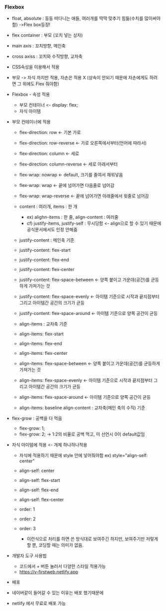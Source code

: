 ### Flexbox
- float, absolute : 둥둥 떠다니는 애들, 여러개를 딱딱 맞추기 힘듦(수치를 많이써야함) ->Flex box등장!
- flex container : 부모 (꼬치 넣는 상자)
- main axis : 꼬치방향, 메인축
- cross axiss : 꼬치와 수직방향, 교차축
- CSS속성을 이용해서 적용
- 부모 -> 자식 까지만 적용, 자손은 적용 X (상속이 안되기 때문에 자손에게도 하려면 그 위에도 Flex 줘야함)

- Flexbox - 속성 적용
  - 부모 컨테이너 <- display: flex;
  - 자식 아이템

- 부모 컨테이너에 적용
  - flex-direction: row <- 기본 가로
  - flex-direction: row-reverse <- 가로 오른쪽에서부터(언어에 따라서)
  - flex-direction: column <- 세로
  - flex-direction: column-reverse <- 세로 아래서부터

  - flex-wrap: nowrap <- default, 크기를 줄여서 채워넣음
  - flex-wrap: wrap <- 끝에 넘어가면 다음줄로 넘어감
  - flex-wrap: wrap-reverse <- 끝에 넘어가면 아래줄에서 윗줄로 넘어감


  - content : 여러개, items : 한 개
    - ex) alighn-items : 한 줄, align-content : 여러줄
    - cf) justify-items, justify-self : 무시당함 <- align으로 할 수 있기 때문에 공식문서에서도 인정 안해줌
  - justify-content : 메인축 기준
  - justify-content: flex-start
  - justify-content: flex-end
  - justify-content: flex-center
  - justify-content: flex-space-between <- 양쪽 붙이고 가운데(공간)를 균등하게 가져가는 것
  - justify-content: flex-space-evenly <- 아이템 기준으로 시작과 끝지점부터 그리고 아이템간 공간의 크기가 균등
  - justify-content: flex-space-around <- 아이템 기준으로 양쪽 공간이 균등

  - align-items : 교차축 기준
  - align-items: flex-start
  - align-items: flex-end
  - align-items: flex-center
  - align-items: flex-space-between <- 양쪽 붙이고 가운데(공간)를 균등하게 가져가는 것
  - align-items: flex-space-evenly <- 아이템 기준으로 시작과 끝지점부터 그리고 아이템간 공간의 크기가 균등
  - align-items: flex-space-around <- 아이템 기준으로 양쪽 공간이 균등
  - align-items: baseline
align-content : 교차축(메인 축의 수직) 기준

 - flex-grow : 공백을 다 먹음
   - flex-grow: 1;
   - flex-grow: 2; -> 1:2의 비율로 공백 먹고, 미 선언시 0이 default값임

- 자식 아이템에 적용 <- 개체 하나하나적용
  - 자식에 적용하기 때문에 style 안에 넣어줘야함 ex) style="align-self: center"
  - align-self: center
  - align-self: flex-start
  - align-self: flex-end
  - align-self: flex-center

  - order: 1
  - order: 2
  - order: 3
    - 이런식으로 처리를 하면 쓴 방식대로 보여주긴 하지만, 보여주기만 저렇게 할 뿐, 코딩할 때는 의미가 없음.

- 개발자 도구 사용법
  - 코드에서 + 버튼 눌러서 다양한 스타일 적용가능
  - https://v-firstweb.netlify.app

- 배포
- 네이버같이 들어갈 수 있는 이유는 배포 했기때문에
- netlify 에서 무료로 배포 가능